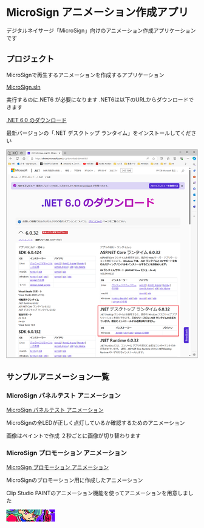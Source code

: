 # MicroSign アニメーション作成アプリ

デジタルネイサージ「MicroSign」向けのアニメーション作成アプリケーションです


## プロジェクト

MicroSignで再生するアニメーションを作成するアプリケーション

[MicroSign.sln](MicroSign\MicroSign.sln)


実行するのに.NET6 が必要になります
 .NET6は以下のURLからダウンロードできます

[.NET 6.0 のダウンロード](https://dotnet.microsoft.com/ja-jp/download/dotnet/6.0)

最新バージョンの「.NET デスクトップ ランタイム」をインストールしてください

![.NET6](./DocumentImages\dotNet6Install.png)



## サンプルアニメーション一覧

### MicroSign パネルテスト アニメーション

[MicroSign パネルテスト アニメーション](MicroSign/MicroSignパネルテストアニメーション/)

MicroSignの全LEDが正しく点灯しているか確認するためのアニメーション

画像はペイントで作成
２秒ごとに画像が切り替わります


### MicroSign プロモーション アニメーション

[MicroSign プロモーション アニメーション](MicroSign/MicroSignプロモーションアニメーション/)

MicroSignのプロモーション用に作成したアニメーション

Clip Studio PAINTのアニメーション機能を使ってアニメーションを用意しました

![MicroSignプロモーション](./DocumentImages\MicroSignPromotion.png)
